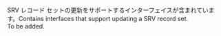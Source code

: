 <Namespace Name="Microsoft.Azure.Management.Dns.Fluent.DnsRecordSet.UpdateSrvRecordSet">
  <Docs>
    <summary><span data-ttu-id="1f045-101">SRV レコード セットの更新をサポートするインターフェイスが含まれています。</span><span class="sxs-lookup"><span data-stu-id="1f045-101">Contains interfaces that support updating a SRV record set.</span></span></summary> 
    <remarks>To be added.</remarks>
  </Docs>
</Namespace>
